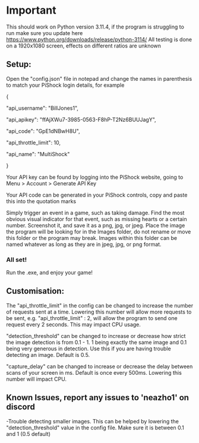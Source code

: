 # Important
This should work on Python version 3.11.4, if the program is struggling to run make sure you update here https://www.python.org/downloads/release/python-3114/
All testing is done on a 1920x1080 screen, effects on different ratios are unknown

## Setup:
Open the "config.json" file in notepad and change the names in parenthesis to match your PiShock login details, for example

{

  "api_username": "BillJones1",
  
  "api_apikey": "ffAjXWu7-3985-0563-F8hP-T2Nz6BUUJagY",
  
  "api_code": "GpE1dNBwH8U",
  
  "api_throttle_limit": 10,
  
  "api_name": "MultiShock"
  
}

Your API key can be found by logging into the PiShock website, going to Menu > Account > Generate API Key

Your API code can be generated in your PiShock controls, copy and paste this into the quotation marks

Simply trigger an event in a game, such as taking damage.
Find the most obvious visual indicator for that event, such as missing hearts or a certain number.
Screenshot it, and save it as a png, jpg, or jpeg.
Place the image the program will be looking for in the Images folder, do not rename or move this folder or the program may break.
Images within this folder can be named whatever as long as they are in jpeg, jpg, or png format.

### All set!
Run the .exe, and enjoy your game!

## Customisation:

The "api_throttle_limit" in the config can be changed to increase the number of requests sent at a time. Lowering this number will allow more requests to be sent, e.g. "api_throttle_limit" : 2, will allow the program to send one request every 2 seconds. This may impact CPU usage.

"detection_threshold" can be changed to increase or decrease how strict the image detection is from 0.1 - 1. 1 being exactly the same image and 0.1 being very generous in detection. Use this if you are having trouble detecting an image. Default is 0.5.

"capture_delay" can be changed to increase or decrease the delay between scans of your screen in ms. Default is once every 500ms. Lowering this number will impact CPU.

## Known Issues, report any issues to 'neazho1' on discord

-Trouble detecting smaller images.  This can be helped by lowering the "detection_threshold" value in the config file. Make sure it is between 0.1 and 1 (0.5 default)
